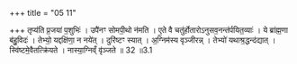 +++
title = "05 11"

+++
तृप्य॑ति प्र॒जया॑ प॒शुभिः॑ । उपै॑नꣳ सोमपी॒थो न॑मति । ए॒ते वै चतु॑र्होतारोऽनुसव॒नन्त॑र्पयित॒व्याः॑ । ये ब्रा॑ह्म॒णा ब॑हु॒विदः॑ । तेभ्यो॒ यद्दक्षि॑णा॒ न नये॑त् । दुरि॑ष्टꣳ स्यात् । अ॒ग्निम॑स्य वृञ्जीरन्न् । तेभ्यो॑ यथाश्र॒द्धन्द॑द्यात् । स्वि॑ष्टमे॒वैतत्क्रि॑यते । नास्या॒ग्निव्ँ वृ॑ञ्जते ॥ 32 ॥3.1

